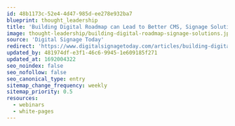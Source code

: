 ```yaml
---
id: 48b1173c-52e4-4d47-985d-ee278e932ba7
blueprint: thought_leadership
title: 'Building Digital Roadmap can Lead to Better CMS, Signage Solutions'
image: thought-leadership/building-digital-roadmap-signage-solutions.jpg
source: 'Digital Signage Today'
redirect: 'https://www.digitalsignagetoday.com/articles/building-digital-roadmap-can-lead-to-better-cms-signage-solutions/'
updated_by: 481974df-e3f1-46c6-9945-1e609185f271
updated_at: 1692004322
seo_noindex: false
seo_nofollow: false
seo_canonical_type: entry
sitemap_change_frequency: weekly
sitemap_priority: 0.5
resources:
  - webinars
  - white-pages
---
```

